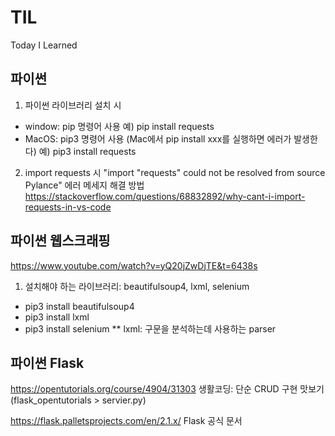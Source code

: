 # TIL

Today I Learned

## 파이썬 
1. 파이썬 라이브러리 설치 시 
- window: pip 명령어 사용
예) pip install requests
- MacOS: pip3 명령어 사용 (Mac에서 pip install xxx를 실행하면 에러가 발생한다) 
예) pip3 install requests

2. import requests 시 "import "requests" could not be resolved from source Pylance" 에러 메세지 해결 방법 
https://stackoverflow.com/questions/68832892/why-cant-i-import-requests-in-vs-code

## 파이썬 웹스크래핑
https://www.youtube.com/watch?v=yQ20jZwDjTE&t=6438s
1. 설치해야 하는 라이브러리: beautifulsoup4, lxml, selenium
- pip3 install beautifulsoup4 
- pip3 install lxml 
- pip3 install selenium
** lxml: 구문을 분석하는데 사용하는 parser 
## 파이썬 Flask
https://opentutorials.org/course/4904/31303
생활코딩: 단순 CRUD 구현 맛보기 (flask_opentutorials > servier.py)

https://flask.palletsprojects.com/en/2.1.x/
Flask 공식 문서 